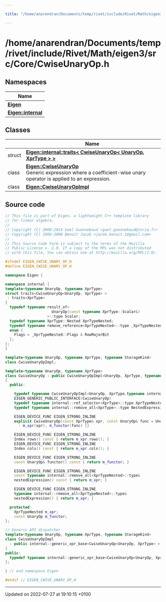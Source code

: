 ```yaml
---

title: "/home/anarendran/Documents/temp/rivet/include/Rivet/Math/eigen3/src/Core/CwiseUnaryOp.h"

---
```


# /home/anarendran/Documents/temp/rivet/include/Rivet/Math/eigen3/src/Core/CwiseUnaryOp.h



## Namespaces

| Name           |
| -------------- |
| **[Eigen](http://example.org/namespaces/namespaceeigen/)**  |
| **[Eigen::internal](http://example.org/namespaces/namespaceeigen_1_1internal/)**  |

## Classes

|                | Name           |
| -------------- | -------------- |
| struct | **[Eigen::internal::traits< CwiseUnaryOp< UnaryOp, XprType > >](http://example.org/classes/structeigen_1_1internal_1_1traits_3_01cwiseunaryop_3_01unaryop_00_01xprtype_01_4_01_4/)**  |
| class | **[Eigen::CwiseUnaryOp](http://example.org/classes/classeigen_1_1cwiseunaryop/)** <br>Generic expression where a coefficient-wise unary operator is applied to an expression.  |
| class | **[Eigen::CwiseUnaryOpImpl](http://example.org/classes/classeigen_1_1cwiseunaryopimpl/)**  |




## Source code

```cpp
// This file is part of Eigen, a lightweight C++ template library
// for linear algebra.
//
// Copyright (C) 2008-2014 Gael Guennebaud <gael.guennebaud@inria.fr>
// Copyright (C) 2006-2008 Benoit Jacob <jacob.benoit.1@gmail.com>
//
// This Source Code Form is subject to the terms of the Mozilla
// Public License v. 2.0. If a copy of the MPL was not distributed
// with this file, You can obtain one at http://mozilla.org/MPL/2.0/.

#ifndef EIGEN_CWISE_UNARY_OP_H
#define EIGEN_CWISE_UNARY_OP_H

namespace Eigen { 

namespace internal {
template<typename UnaryOp, typename XprType>
struct traits<CwiseUnaryOp<UnaryOp, XprType> >
 : traits<XprType>
{
  typedef typename result_of<
                     UnaryOp(const typename XprType::Scalar&)
                   >::type Scalar;
  typedef typename XprType::Nested XprTypeNested;
  typedef typename remove_reference<XprTypeNested>::type _XprTypeNested;
  enum {
    Flags = _XprTypeNested::Flags & RowMajorBit 
  };
};
}

template<typename UnaryOp, typename XprType, typename StorageKind>
class CwiseUnaryOpImpl;

template<typename UnaryOp, typename XprType>
class CwiseUnaryOp : public CwiseUnaryOpImpl<UnaryOp, XprType, typename internal::traits<XprType>::StorageKind>, internal::no_assignment_operator
{
  public:

    typedef typename CwiseUnaryOpImpl<UnaryOp, XprType,typename internal::traits<XprType>::StorageKind>::Base Base;
    EIGEN_GENERIC_PUBLIC_INTERFACE(CwiseUnaryOp)
    typedef typename internal::ref_selector<XprType>::type XprTypeNested;
    typedef typename internal::remove_all<XprType>::type NestedExpression;

    EIGEN_DEVICE_FUNC EIGEN_STRONG_INLINE
    explicit CwiseUnaryOp(const XprType& xpr, const UnaryOp& func = UnaryOp())
      : m_xpr(xpr), m_functor(func) {}

    EIGEN_DEVICE_FUNC EIGEN_STRONG_INLINE
    Index rows() const { return m_xpr.rows(); }
    EIGEN_DEVICE_FUNC EIGEN_STRONG_INLINE
    Index cols() const { return m_xpr.cols(); }

    EIGEN_DEVICE_FUNC EIGEN_STRONG_INLINE
    const UnaryOp& functor() const { return m_functor; }

    EIGEN_DEVICE_FUNC EIGEN_STRONG_INLINE
    const typename internal::remove_all<XprTypeNested>::type&
    nestedExpression() const { return m_xpr; }

    EIGEN_DEVICE_FUNC EIGEN_STRONG_INLINE
    typename internal::remove_all<XprTypeNested>::type&
    nestedExpression() { return m_xpr; }

  protected:
    XprTypeNested m_xpr;
    const UnaryOp m_functor;
};

// Generic API dispatcher
template<typename UnaryOp, typename XprType, typename StorageKind>
class CwiseUnaryOpImpl
  : public internal::generic_xpr_base<CwiseUnaryOp<UnaryOp, XprType> >::type
{
public:
  typedef typename internal::generic_xpr_base<CwiseUnaryOp<UnaryOp, XprType> >::type Base;
};

} // end namespace Eigen

#endif // EIGEN_CWISE_UNARY_OP_H
```


-------------------------------

Updated on 2022-07-27 at 19:10:15 +0100
